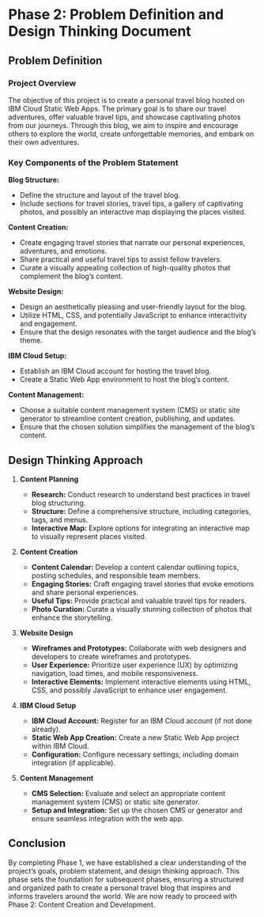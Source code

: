 # Phase 2: Problem Definition and Design Thinking Document

## Problem Definition

### Project Overview
The objective of this project is to create a personal travel blog hosted on IBM Cloud Static Web Apps. The primary goal is to share our travel adventures, offer valuable travel tips, and showcase captivating photos from our journeys. Through this blog, we aim to inspire and encourage others to explore the world, create unforgettable memories, and embark on their own adventures.

### Key Components of the Problem Statement
**Blog Structure:**
- Define the structure and layout of the travel blog.
- Include sections for travel stories, travel tips, a gallery of captivating photos, and possibly an interactive map displaying the places visited.

**Content Creation:**
- Create engaging travel stories that narrate our personal experiences, adventures, and emotions.
- Share practical and useful travel tips to assist fellow travelers.
- Curate a visually appealing collection of high-quality photos that complement the blog’s content.

**Website Design:**
- Design an aesthetically pleasing and user-friendly layout for the blog.
- Utilize HTML, CSS, and potentially JavaScript to enhance interactivity and engagement.
- Ensure that the design resonates with the target audience and the blog’s theme.

**IBM Cloud Setup:**
- Establish an IBM Cloud account for hosting the travel blog.
- Create a Static Web App environment to host the blog’s content.

**Content Management:**
- Choose a suitable content management system (CMS) or static site generator to streamline content creation, publishing, and updates.
- Ensure that the chosen solution simplifies the management of the blog’s content.

## Design Thinking Approach
1. **Content Planning**
   - **Research:** Conduct research to understand best practices in travel blog structuring.
   - **Structure:** Define a comprehensive structure, including categories, tags, and menus.
   - **Interactive Map:** Explore options for integrating an interactive map to visually represent places visited.

2. **Content Creation**
   - **Content Calendar:** Develop a content calendar outlining topics, posting schedules, and responsible team members.
   - **Engaging Stories:** Craft engaging travel stories that evoke emotions and share personal experiences.
   - **Useful Tips:** Provide practical and valuable travel tips for readers.
   - **Photo Curation:** Curate a visually stunning collection of photos that enhance the storytelling.

3. **Website Design**
   - **Wireframes and Prototypes:** Collaborate with web designers and developers to create wireframes and prototypes.
   - **User Experience:** Prioritize user experience (UX) by optimizing navigation, load times, and mobile responsiveness.
   - **Interactive Elements:** Implement interactive elements using HTML, CSS, and possibly JavaScript to enhance user engagement.

4. **IBM Cloud Setup**
   - **IBM Cloud Account:** Register for an IBM Cloud account (if not done already).
   - **Static Web App Creation:** Create a new Static Web App project within IBM Cloud.
   - **Configuration:** Configure necessary settings, including domain integration (if applicable).

5. **Content Management**
   - **CMS Selection:** Evaluate and select an appropriate content management system (CMS) or static site generator.
   - **Setup and Integration:** Set up the chosen CMS or generator and ensure seamless integration with the web app.

## Conclusion
By completing Phase 1, we have established a clear understanding of the project’s goals, problem statement, and design thinking approach. This phase sets the foundation for subsequent phases, ensuring a structured and organized path to create a personal travel blog that inspires and informs travelers around the world. We are now ready to proceed with Phase 2: Content Creation and Development.
